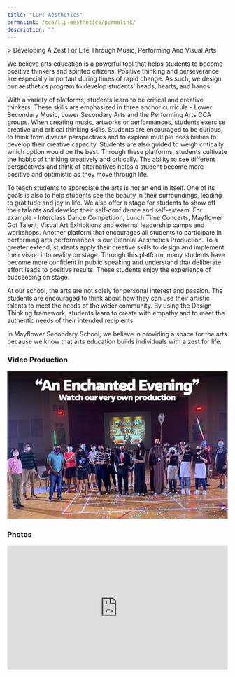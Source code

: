 ```yaml
---
title: "LLP: Aesthetics"
permalink: /cca/llp-aesthetics/permalink/
description: ""
---
```

&gt; Developing A Zest For Life Through Music, Performing And Visual Arts

We believe arts education is a powerful tool that helps students to become positive thinkers and spirited citizens. Positive thinking and perseverance are especially important during times of rapid change. As such, we design our aesthetics program to develop students' heads, hearts, and hands.

With a variety of platforms, students learn to be critical and creative thinkers. These skills are emphasized in three anchor curricula - Lower Secondary Music, Lower Secondary Arts and the Performing Arts CCA groups. When creating music, artworks or performances, students exercise creative and critical thinking skills. Students are encouraged to be curious, to think from diverse perspectives and to explore multiple possibilities to develop their creative capacity. Students are also guided to weigh critically which option would be the best. Through these platforms, students cultivate the habits of thinking creatively and critically. The ability to see different perspectives and think of alternatives helps a student become more positive and optimistic as they move through life.

To teach students to appreciate the arts is not an end in itself. One of its goals is also to help students see the beauty in their surroundings, leading to gratitude and joy in life. We also offer a stage for students to show off their talents and develop their self-confidence and self-esteem. For example - Interclass Dance Competition, Lunch Time Concerts, Mayflower Got Talent, Visual Art Exhibitions and external leadership camps and workshops. Another platform that encourages all students to participate in performing arts performances is our Biennial Aesthetics Production. To a greater extend, students apply their creative skills to design and implement their vision into reality on stage. Through this platform, many students have become more confident in public speaking and understand that deliberate effort leads to positive results. These students enjoy the experience of succeeding on stage.

At our school, the arts are not solely for personal interest and passion. The students are encouraged to think about how they can use their artistic talents to meet the needs of the wider community. By using the Design Thinking framework, students learn to create with empathy and to meet the authentic needs of their intended recipients.

In Mayflower Secondary School, we believe in providing a space for the arts because we know that arts education builds individuals with a zest for life.

### Video Production
[![](/images/Enchanted%20Evening_group%20photo.jpg)](https://youtu.be/sfOjhtIcCmU)


### Photos
<div style="position:relative;width:100%;padding-bottom: 56.25%;height: 0; overflow: hidden;"><iframe style="position: absolute; top: 0; left: 0; width: 100%; height: 100%;" allowfullscreen="true" frameborder="0" src="https://docs.google.com/presentation/d/e/2PACX-1vTkO_8F3A4lg8uLy7VS3-kqeaiPYMUcwnIHPyWpZ9p5kLA9WTLZNPj0cN1yAt_E_gkvpLcoKkzbcoh1/embed?start=true&amp;loop=true&amp;delayms=3000"></iframe></div>
